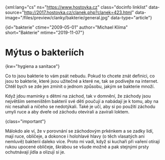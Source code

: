 
{xml:lang="cs" ns="https://www.hostovka.cz" class="docinfo linklist" data-source="http://2017.hostovka.cz/clanek.php?clanek=423.html" data-image="/files/preview/clanky/bakterie/general.jpg" data-type="article"}

{id="bakterie" ctime="2009-05-01" author="Michael Klíma" short="Bakterie" mtime="2019-11-07"}

# Mýtus o bakteriích

{kw="hygiena a sanitace"}

Co to jsou bakterie to vám psát nebudu. Pokud to chcete znát definici, co jsou to bakterie, které jsou užitečné a které ne, tak se podívejte na internet. Chtěl bych se zde jen zmínit o jednom způsobu, jakým se bakterie množí.

Když jdou maminky s dětmi na záchod, tak v domnění, že záchody jsou největším semeništěm bakterií své děti poučují a nabádají je k tomu, aby na nic nesahali a ničeho se nedotýkali. Také je učí, aby si po použití záchodu umyli ruce a aby dveře od záchodu otevírali a zavírali loktem.

{class="important"}

Málokdo ale ví, že v porovnání se záchodovým prkénkem a se zadky lidí, mají ruce, obličeje, a dokonce i holohlavé hlavy (o těch vlasatých ani nemluvě) bakterií daleko více. Proto mi vadí, když si kuchaři při vaření otírají rukou upocené obličeje, škrábou se všude možně a pak stejnými prsty ochutnávají jídla a olizují si je.

